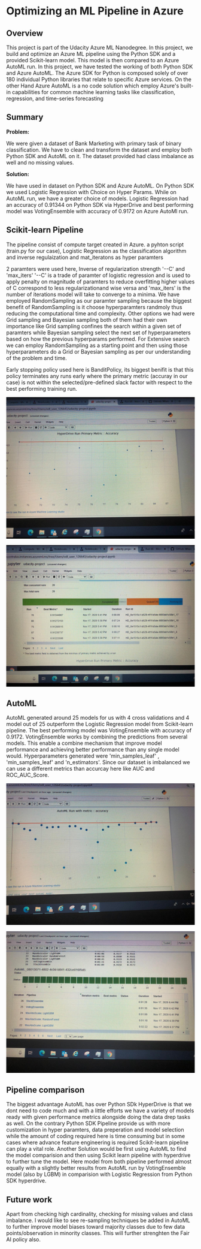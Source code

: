 # Optimizing an ML Pipeline in Azure

## Overview

This project is part of the Udacity Azure ML Nanodegree.
In this project, we build and optimize an Azure ML pipeline using the Python SDK and a provided Scikit-learn model.
This model is then compared to an Azure AutoML run. In this project, we have tested the working of both Python SDK and Azure AutoML. 
The Azure SDK for Python is composed solely of over 180 individual Python libraries that relate to specific Azure services.
On the other Hand Azure AutoML is a no code solution which employ Azure's built-in capabilities for common machine learning tasks like 
classification, regression, and time-series forecasting

## Summary

**Problem:**

We were given a dataset of Bank Marketing with primary task of binary classification. We have to clean and transform the dataset 
and employ both Python SDK and AutoML on it. The dataset provided had class imbalance as well and no missing values.


**Solution:**

We have used in dataset on Python SDK and Azure AutoML. On Python SDK we used Logistic Regression with Choice on Hyper Params.
While on AutoML run, we have a greater choice of models. Logistic Regression had an accuracy of 0.91344 on Python SDK via HyperDrive
and best performing model was VotingEnsemble with accuracy of 0.9172 on Azure AutoMl run.

## Scikit-learn Pipeline

The pipeline consist of compute target created in Azure. a pyhton script (train.py for our case), Logistic Regression as the classification algorithm and inverse regulaization and mat_iteratons as hyper paramters


2 paramters were used here, Inverse of regularization strength '--C' and 'max_iters'
'--C' is a trade of paramter of logistic regression and is used to apply penalty on magnitude of paramters to reduce overfitting higher values of C correspond to less regularizationand wise versa and 'max_iters' is the number of iterations model will take to converge to a minima. We have employed RandomSampling as our paramter sampling because the biggest benefit of RandomSampling is it choose hyperparamters randmoly thus reducing the computational time and complexity. Other options we had were Grid sampling and Bayesian sampling both of them had their own importance like Grid sampling confines the search within a given set of paramters while Bayesian sampling select the next set of hyperparameters based on how the previous hyperparams performed. For Extensive search we can employ RandomSampling as a starting point and then using those hyperparameters do a Grid or Bayesian sampling as per our understanding of the problem and time.


Early stopping policy used here is BanditPolicy, its biggest benifit is that this policy terminates any runs early where the primary metric (accuray in our case) is not within the selected/pre-defined slack factor with respect to the best performing training run.

![Screenshot](HyperDrive-Run.jpg)

![Screenshot](HyperDrive1.jpg)


## AutoML

AutoML generated around 25 models for us with 4 cross validations and 4 model out of 25 outperform the Logistic Regression model from Scikit-learn pipeline. The best performing model was VotingEnsemble with accuracy of 0.9172. VotingEnsemble works by combining the predictions from several models. This enable a combine mechanism that improve model performance and achieving better performance than any single model would.
Hyperparameters generated were 'min_samples_leaf' ,  'min_samples_leaf' and 'n_estimators'. Since our dataset is imbalanced we can use a different metrics than accurcay here like AUC and ROC_AUC_Score.

![Screenshot](AutoML-run.jpg)

![Screenshot](Automl1.jpg)

## Pipeline comparison

The biggest advantage AutoML has over Python SDk HyperDrive is that we dont need to code much and with a little efforts we have a variety of models ready with given performance metrics alongside doing the data drep tasks as well. On the contrary Python SDK Pipeline provide us with more customization in hyper paramters, data preperation and model selection while the amount of coding required here is time consuming but in some cases where advance feature engineering is required Scikit-learn pipeline can play a vital role. Another Solution would be first using AutoML to find the model comparision and then using Scikit learn pipeline with hyperdrive to further tune the model.
Here model from both pipeline performed almost equally with a slightly better results from AutoML run by VotingEnsemble model (also by LGBM) in comparision with Logistic Regression from Python SDK hyperdrive.

## Future work

Apart from checking high cardinality, checking for missing values and  class imbalance. I would like to see re-sampling techniques be added in AutoML to further improve model biases toward majority classes due to few data points/observation in minority classes. This will further strenghten the Fair AI policy also.
